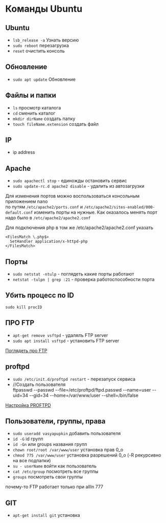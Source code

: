 Команды Ubuntu
=

Ubuntu
-

* `lsb_release -a` Узнать версию
* `sudo reboot` перезагрузка
* `reset` очистить консоль

Обновление
-

* `sudo apt update` Обновление

Файлы и папки
-

* `ls` просмотр каталога  
* `cd` сменить каталог  
* `mkdir dirName` создать папку  
* `touch fileName.extension` создать файл  

IP
-
* ip address

Apache
-
* `sudo apachectl stop` - единожды остановить сервис 
* `sudo update-rc.d apache2 disable` - удалить из автозагрузки

Для изменения портов можно воспользоваться консольным приложением nano  
по путям `/etc/apache2/ports.conf` и `/etc/apache2/sites-enabled/000-default.conf`
изменить порты на нужные.
Как оказалось менять порт надо было в `/etc/apache2/apache2.conf`

Для подключения php в том же /etc/apache2/apache2.conf указать  
```
<FilesMatch \.php$>
  SetHandler application/x-httpd-php
</FilesMatch>
```

Порты
-
* `sudo netstat -ntulp` - поглядеть какие порты работают
* `netstat -tulpn | grep :21` - проверка работоспособности порта

Убить процесс по ID
-
`sudo kill procID`

ПРО FTP
-
* `apt-get remove vsftpd` - удалялъ FTP server
* `sudo apt install vsftpd` - установить FTP server

[Поглядеть про FTP](https://www.unixmen.com/install-configure-ftp-server-ubuntu/ "Страница про FTP")


proftpd
-
* `sudo /etc/init.d/proftpd restart` - перезапуск сервиса
* //Создать пользователя  
ftpasswd --passwd --file=/etc/proftpd/ftpd.passwd --name=user --uid=34 --gid=34 --home=/var/www/user --shell=/bin/false

[Настройка PROFTPD](https://habr.com/ru/sandbox/26850/ "полная настройка")


Пользователи, группы, права
-

* `sudo useradd vasyapupkin` добавить пользователя  
* `id -G` id групп  
* `id -Gn` или groups названия групп  
* `chown root/root /var/www/user` установка прав 0_о  
* `chmod 775 /var/www/user`  установка разрешений 0_о (-R рекурсивно на все подпапки)  
* `su - userName` войти как пользователь  
* `cat /etc/group` посмотреть все группы  
* `groups` посмотреть свои группы  

почему-то FTP работает только при allIn 777


GIT
-
* `apt-get install git` установка
